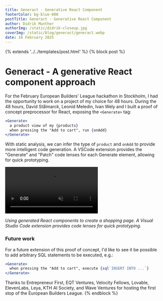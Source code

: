 ```yaml
---
title: Generact - Generative React Component
footerColor: bg-blue-800
postTitle: Generact - Generative React Component
author: Didrik Munther
authorImg: /static/didrik-closeup.jpg
coverImg: /static/blog/generact/generact.webp
date: 16 February 2025
---
```

{% extends '../../templates/post.html' %}
{% block post %}
# Generact - A generative React component approach

For the February European Builders' League hackathon in Stockholm, I had the opportunity to work on a project of my choice for 48 hours. During the 48 hours, David Stålmarck, Leonid Meledin, Ivan Wely and I built a proof of concept preprocessor for React, exposing the `<Generate>` tag:

```jsx
<Generate>
  a product view of my {products}
  when pressing the "Add to cart", run {onAdd}
</Generate>
```

With static analysis, we can infer the type of `product` and `onAdd` to provide more intelligent code generation. A VSCode extension provides the "Generate" and "Patch" code lenses for each Generate element, allowing for quick prototyping.

<div class="mb-6">
  <video autoplay loop muted playsinline controls class="w-full rounded-lg shadow-lg">
    <source src="/static/blog/generact/generact-demo.mp4" type="video/mp4">
    Your browser does not support the video tag.
  </video>
</div>

*Using generated React components to create a shopping page. A Visual Studio Code extension provides code lenses for quick prototyping.* 

### Future work

For a future extension of this proof of concept, I'd like to see it be possible to add arbitrary SQL statements to be executed, e.g.:

```jsx
<Generate>
  when pressing the "Add to cart", execute {sql`INSERT INTO ...`}
</Generate>
```

Thanks to Entrepreneur First, EQT Ventures, Velocity Fellows, Lovable, ElevenLabs, Leya, KTH AI Society, and Wave Ventures for hosting the first stop of the European Builders League.
{% endblock %}